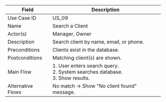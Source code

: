 | Field             | Description                                                                          |
| ----------------- | ------------------------------------------------------------------------------------ |
| Use Case ID       | US_09                                                                                |
| Name              | Search a Client                                                                      |
| Actor(s)          | Manager, Owner                                                                       |
| Description       | Search client by name, email, or phone.                                              |
| Preconditions     | Clients exist in the database.                                                       |
| Postconditions    | Matching client(s) are shown.                                                        |
| Main Flow         | 1. User enters search query. <br> 2. System searches database. <br> 3. Show results. |
| Alternative Flows | No match → Show "No client found" message.                                           |
